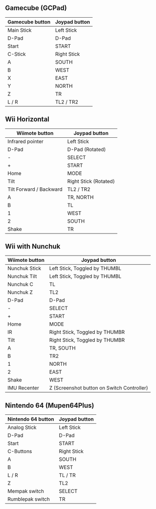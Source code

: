 ## Gamecube (GCPad)
Gamecube button | Joypad button
--- | ---
Main Stick | Left Stick
D-Pad | D-Pad
Start | START
C-Stick | Right Stick
A | SOUTH
B | WEST
X | EAST
Y | NORTH
Z | TR
L / R | TL2 / TR2

## Wii Horizontal
Wiimote button | Joypad button
--- | ---
Infrared pointer | Left Stick
D-Pad | D-Pad (Rotated)
\- | SELECT
\+ | START
Home | MODE
Tilt | Right Stick (Rotated)
Tilt Forward / Backward | TL2 / TR2
A | TR, NORTH
B | TL
1 | WEST
2 | SOUTH
Shake | TR

## Wii with Nunchuk
Wiimote button | Joypad button
--- | ---
Nunchuk Stick | Left Stick, Toggled by THUMBL
Nunchuk Tilt | Left Stick, Toggled by THUMBL
Nunchuk C | TL
Nunchuk Z | TL2
D-Pad | D-Pad
\- | SELECT
\+ | START
Home | MODE
IR | Right Stick, Toggled by THUMBR
Tilt | Right Stick, Toggled by THUMBR
A | TR, SOUTH
B | TR2
1 | NORTH
2 | EAST
Shake | WEST
IMU Recenter | Z (Screenshot button on Switch Controller)

## Nintendo 64 (Mupen64Plus) 
Nintendo 64 button | Joypad button
--- | ---
Analog Stick | Left Stick
D-Pad | D-Pad
Start | START
C-Buttons | Right Stick
A | SOUTH
B | WEST
L / R | TL / TR
Z | TL2
Mempak switch | SELECT
Rumblepak switch | TR

